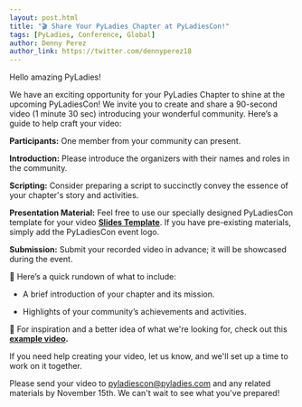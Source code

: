 ```yaml
---
layout: post.html
title: "🎬 Share Your PyLadies Chapter at PyLadiesCon!"
tags: [PyLadies, Conference, Global]
author: Denny Perez
author_link: https://twitter.com/dennyperez18
---
```


Hello amazing PyLadies!

We have an exciting opportunity for your PyLadies Chapter to shine at the upcoming PyLadiesCon! We invite you to create and share a 90-second video (1 minute 30 sec) introducing your wonderful community. Here’s a guide to help craft your video:

**Participants:** One member from your community can present.

**Introduction:** Please introduce the organizers with their names and roles in the community.

**Scripting:** Consider preparing a script to succinctly convey the essence of your chapter's story and activities.

**Presentation Material:** Feel free to use our specially designed PyLadiesCon template for your video [**<u>Slides Template</u>**](https://docs.google.com/presentation/d/12NsWhqr7Xg0TYJjopxdcRXS0YhUuj7ro/edit?usp=sharing&ouid=117989246016268054271&rtpof=true&sd=true). If you have pre-existing materials, simply add the PyLadiesCon event logo.

**Submission:** Submit your recorded video in advance; it will be showcased during the event.

🚀 Here’s a quick rundown of what to include:

- A brief introduction of your chapter and its mission.

- Highlights of your community’s achievements and activities.

🌟 For inspiration and a better idea of what we're looking for, check out this **[<u>example video</u>](https://drive.google.com/file/d/1FN1BKCa8LDv2JyiLmcXIq3YlVElrrTMi/view?usp=sharing).**

If you need help creating your video, let us know, and we'll set up a time to work on it together.

Please send your video to pyladiescon@pyladies.com and any related materials by November 15th. We can't wait to see what you've prepared!